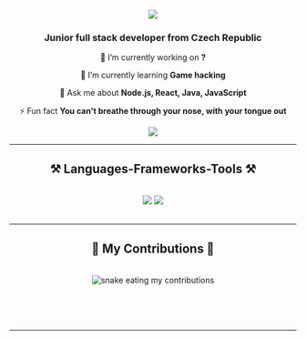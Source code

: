 <h1 align="center">
    <img src="https://readme-typing-svg.herokuapp.com/?font=Righteous&size=35&center=true&vCenter=true&width=500&height=70&duration=4000&lines=Hi+There!+👋;+I'm+Andrew!;" />
</h1>

<h3 align="center">Junior full stack developer from Czech Republic </h3>

<div align="center">
 
 🔭 I’m currently working on **?**
 
 🌱 I’m currently learning **Game hacking**

💬 Ask me about **Node.js, React, Java, JavaScript**

⚡ Fun fact **You can't breathe through your nose, with your tongue out**

 </div>

 <div align="center"> 
  <a href="mailto:ondrajanosik283@gmail.com">
    <img src="https://img.shields.io/badge/Gmail-333333?style=for-the-badge&logo=gmail&logoColor=red" />
  </a>
</div>

<hr/>

<h2 align="center">⚒️ Languages-Frameworks-Tools ⚒️</h2>
<br/>
<div align="center">
    <img src="https://skillicons.dev/icons?i=react,bootstrap,html,css,vscode,github,figma,tailwind,git," />
    <img src="https://skillicons.dev/icons?i=nodejs,python,javascript,typescript,express,mongodb,c,java,nextjs,mysql" /><br>
</div>

<br/>
<hr/>

<div align="center">
  <h2>🐍 My Contributions 🐍</h2>
  <br>
  <img alt="snake eating my contributions" src="https://raw.githubusercontent.com/LilJanoSik/LilJanoSik/output/github-contribution-grid-snake.svg" />
  
  <br/><br/><br/>
</div>

<hr/>
